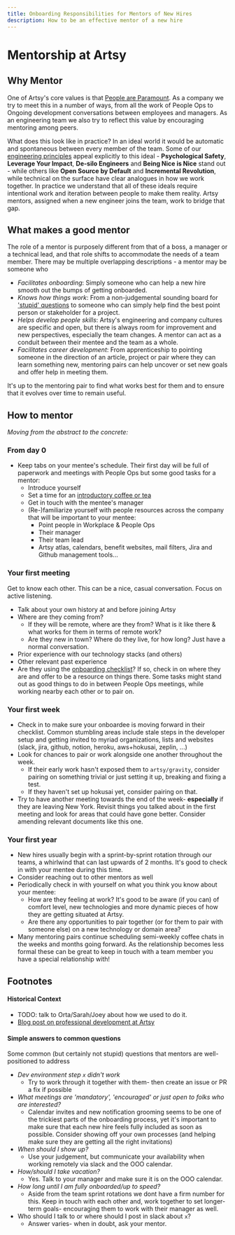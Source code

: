 ```yaml
---
title: Onboarding Responsibilities for Mentors of New Hires
description: How to be an effective mentor of a new hire
---
```


# Mentorship at Artsy

## Why Mentor
One of Artsy's core values is that [People are Paramount](#). As a company we try to meet this in a number of ways, from all the work of People Ops to Ongoing development conversations between employees and managers. As an engineering team we also try to reflect this value by encouraging mentoring among peers.

What does this look like in practice? In an ideal world it would be automatic and spontaneous between every member of the team. Some of our [engineering principles](https://github.com/artsy/README/blob/master/culture/engineering-principles.md#readme) appeal explicitly to this ideal - **Psychological Safety**, **Leverage Your Impact**, **De-silo Engineers** and **Being Nice is Nice** stand out - while others like **Open Source by Default** and **Incremental Revolution**, while technical on the surface have clear analogues in how we work together. In practice we understand that all of these ideals require intentional work and iteration between people to make them reality. Artsy mentors, assigned when a new engineer joins the team, work to bridge that gap.

## What makes a good mentor
The role of a mentor is purposely different from that of a boss, a manager or a technical lead, and that role shifts to accommodate the needs of a team member. There may be multiple overlapping descriptions - a mentor may be someone who
- *Facilitates onboarding*: Simply someone who can help a new hire smooth out the bumps of getting onboarded.
- *Knows how things work*: From a non-judgemental sounding board for ['stupid' questions](#simple-answers-to-common-questions) to someone who can simply help find the best point person or stakeholder for a project.
- *Helps develop people skills*: Artsy's engineering and company cultures are specific and open, but there is always room for improvement and new perspectives, especially the team changes. A mentor can act as a conduit between their mentee and the team as a whole.
- *Facilitates career development*: From apprenticeship to pointing someone in the direction of an article, project or pair where they can learn something new, mentoring pairs can help uncover or set new goals and offer help in meeting them.

It's up to the mentoring pair to find what works best for them and to ensure that it evolves over time to remain useful.

## How to mentor
*Moving from the abstract to the concrete:*

### From day 0
- Keep tabs on your mentee's schedule. Their first day will be full of paperwork and meetings with People Ops but some good tasks for a mentor:
  - Introduce yourself
  - Set a time for an [introductory coffee or tea](#your-first-meeting)
  - Get in touch with the mentee's manager
  - (Re-)familiarize yourself with people resources across the company that will be important to your mentee:
    - Point people in Workplace & People Ops
    - Their manager
    - Their team lead
    - Artsy atlas, calendars, benefit websites, mail filters, Jira and Github management tools...
  

### Your first meeting
Get to know each other. This can be a nice, casual conversation. Focus on active listening.
- Talk about your own history at and before joining Artsy
- Where are they coming from?
  - If they will be remote, where are they from? What is it like there & what works for them in terms of remote work?
  - Are they new in town? Where do they live, for how long? Just have a normal conversation.
- Prior experience with our technology stacks (and others)
- Other relevant past experience
- Are they using the [onboarding checklist](https://github.com/artsy/README/blob/master/.github/ISSUE_TEMPLATE/engineering-onboarding.md)? If so, check in on where they are and offer to be a resource on things there. Some tasks might stand out as good things to do in between People Ops meetings, while working nearby each other or to pair on.

### Your first week
- Check in to make sure your onboardee is moving forward in their checklist. Common stumbling areas include stale steps in the developer setup and getting invited to myriad organizations, lists and websites (slack, jira, github, notion, heroku, aws+hokusai, zeplin, ...)
- Look for chances to pair or work alongside one another throughout the week.
  - If their early work hasn't exposed them to `artsy/gravity`, consider pairing on something trivial or just setting it up, breaking and fixing a test.
  - If they haven't set up hokusai yet, consider pairing on that.
- Try to have another meeting towards the end of the week- **especially** if they are leaving New York. Revisit things you talked about in the first meeting and look for areas that could have gone better. Consider amending relevant documents like this one.

### Your first year
- New hires usually begin with a sprint-by-sprint rotation through our teams, a whirlwind that can last upwards of 2 months. It's good to check in with your mentee during this time.
- Consider reaching out to other mentors as well
- Periodically check in with yourself on what you think you know about your mentee:
  - How are they feeling at work? It's good to be aware (if you can) of comfort level, new technologies and more dynamic pieces of how they are getting situated at Artsy.
  - Are there any opportunities to pair together (or for them to pair with someone else) on a new technology or domain area?
- Many mentoring pairs continue scheduling semi-weekly coffee chats in the weeks and months going forward. As the relationship becomes less formal these can be great to keep in touch with a team member you have a special relationship with!

## Footnotes
#### Historical Context
- TODO: talk to Orta/Sarah/Joey about how we used to do it.
- [Blog post on professional development at Artsy](http://artsy.github.io/blog/2016/09/22/professional-development-at-artsy-engineering/)

#### Simple answers to common questions
Some common (but certainly not stupid) questions that mentors are well-positioned to address
- *Dev environment step `x` didn't work*
  - Try to work through it together with them- then create an issue or PR a fix if possible
- *What meetings are 'mandatory', 'encouraged' or just open to folks who are interested?* 
  - Calendar invites and new notification grooming seems to be one of the trickiest parts of the onboarding process, yet it's important to make sure that each new hire feels fully included as soon as possible. Consider showing off your own processes (and helping make sure they are getting all the right invitations)
- *When should I show up?*
  - Use your judgement, but communicate your availability when working remotely via slack and the OOO calendar.
- *How/should I take vacation?*
  - Yes. Talk to your manager and make sure it is on the OOO calendar.
- *How long until I am fully onboarded/up to speed?*
  - Aside from the team sprint rotations we dont have a firm number for this. Keep in touch with each other and, work together to set longer-term goals- encouraging them to work with their manager as well.
- Who should I talk to or where should I post in slack about `x`?
  - Answer varies- when in doubt, ask your mentor.

